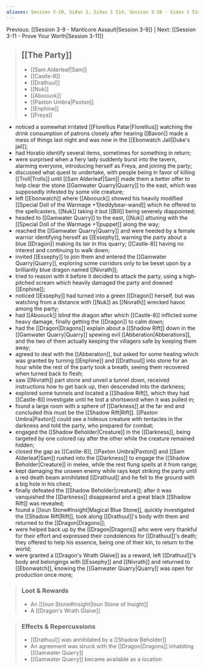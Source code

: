 ```yaml
---
aliases: Session 3-10, Sidas 1, Sidas 1 514, Session 3-10 - Sidas 1 514, Session 3-10 - Sidas 1 514 - Quarrelsome Quarry
---
```

Previous: [[Session 3-9 - Manticore Assault|Session 3-9]] | Next: [[Session 3-11 - Prove Your Worth|Session 3-11]]

> ## [[The Party]]
> 
> - [[Sam Alderleaf|Sam]] 
> - [[Castle-8]] 
> - [[Drathuul]] 
> - [[Nuk]] 
> - [[Aboouck]] 
> - [[Paxton Umbra|Paxton]] 
> - [[Enphine]]
> - [[Freya]]

- noticed a somewhat irritated [[Florellius Patar|Florellius]] watching the drink consumption of patrons closely after hearing [[Bavon]] made a mess of things last night and was now in the [[Ebonwatch Jail|Duke's jail]];
- had Horatio identify several items, sometimes for something in return;
- were surprised when a fiery lady suddenly burst into the tavern, alarming everyone, introducing herself as Freya, and joining the party;
- discussed what quest to undertake, with people being in favor of killing [[Troll|Trolls]] until [[Sam Alderleaf|Sam]] made them a better offer to help clear the stone [[Gamwater Quarry|Quarry]] to the east, which was supposedly infested by some vile creature;
- left [[Ebonwatch]] where [[Aboouck]] showed his heavily modified [[Special Doll of the Warmage +1|teddybear-wand]] which he offered to the spellcasters, [[Nuk]] taking it but [[Bill]] being severely diappointed;
- headed to [[Gamwater Quarry]] to the east, [[Nuk]] attuning with the [[Special Doll of the Warmage +1|puppet]] along the way;
- reached the [[Gamwater Quarry|Quarry]] and were heeded by a female warrior identifying herself as [[Essephy]], warning the party about a blue [[Dragon]] making its lair in this quarry; [[Castle-8]] having no interest and continuing to walk down;
- invited [[Essephy]] to join them and entered the [[Gamwater Quarry|Quarry]], exploring some corridors only to be beset upon by a brilliantly blue dragon named [[Nivrath]];
- tried to reason with it before it decided to attack the party, using a high-pitched scream which heavily damaged the party and downed [[Enphine]];
- noticed [[Essephy]] had turned into a green [[Dragon]] herself, but was watching from a distance with [[Nuk]] as [[Nivrath]] wrecked havoc among the party;
- had [[Aboouck]] blind the dragon after which [[Castle-8]] inflicted some heavy damage, finally getting the [[Dragon]] to calm down;
- had the [[Dragon|Dragons]] explain about a [[Shadow Rift]] down in the [[Gamwater Quarry|Quarry]] spewing evil [[Abberation|Abberations]], and the two of them actually keeping the villagers safe by keeping them away;
- agreed to deal with the [[Abberation]], but asked for some healing which was granted by turning [[Enphine]] and [[Drathuul]] into stone for an hour while the rest of the party took a breath, seeing them recovered when turned back to flesh;
- saw [[Nivrath]] part stone and unveil a tunnel down, received instructions how to get back up, then descended into the darkness;
- explored some tunnels and located a [[Shadow Rift]], which they had [[Castle-8]] investigate until he lost a shortsword when it was pulled in;
- found a large room with a sphere of [[Darkness]] at the far end and concluded this must be the [[Shadow Rift|Rift]]. [[Paxton Umbra|Paxton]] could see a hideous creature with tentacles in the darkness and told the party, who prepared for combat;
- engaged the [[Shadow Beholder|Creature]] in the [[Darkness]], being targeted by one colored ray after the other while the creature remained hidden;
- closed the gap as [[Castle-8]], [[Paxton Umbra|Paxton]] and [[Sam Alderleaf|Sam]] rushed into the [[Darkness]] to engage the [[Shadow Beholder|Creature]] in melee, while the rest flung spells at it from range;
- kept damaging the unseen enemy while rays kept striking the party until a red death beam annihilated [[Drathuul]] and he fell to the ground with a big hole in his chest;
- finally defeated the [[Shadow Beholder|creature]]; after it was vanquished the [[Darkness]] disappeared and a great black [[Shadow Rift]] was revealed;
- found a [[Ioun Stone#Insight|Magical Blue Stone]], quickly investigated the [[Shadow Rift|Rift]], took along [[Drathuul]]'s body with them and returned to the [[Dragon|Dragons]];
- were helped back up by the [[Dragon|Dragons]] who were very thankful for their effort and expressed their condolences for [[Drathuul]]'s death; they offered to help his essence, being one of their kin, to return to the world;
- were granted a [[Dragon's Wrath Glaive]] as a reward, left [[Drathuul]]'s body and belongings with [[Essephy]] and [[Nivrath]] and returned to [[Ebonwatch]], knowing the [[Gamwater Quarry|Quarry]] was open for production once more;

> ### Loot & Rewards
> 
> - An [[Ioun Stone#Insight|Ioun Stone of Insight]]
> - A [[Dragon's Wrath Glaive]]

> ### Effects & Repercussions
> 
> - [[Drathuul]] was annihilated by a [[Shadow Beholder]]
> - An agreement was struck with the [[Dragon|Dragons]] inhabiting [[Gamwater Quarry]]
> - [[Gamwater Quarry]] became available as a location